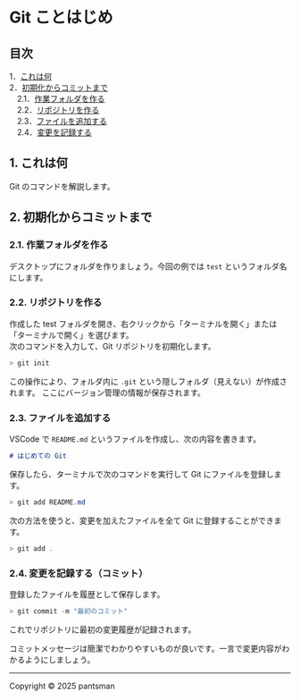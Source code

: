 # Git ことはじめ

## 目次
1．[これは何](#1-これは何)  
2．[初期化からコミットまで](#2-初期化からコミットまで)  
 2.1．[作業フォルダを作る](#21-作業フォルダを作る)  
 2.2．[リポジトリを作る](#22-リポジトリを作る)  
 2.3．[ファイルを追加する](#23-ファイルを追加する)  
 2.4．[変更を記録する](#24-変更を記録するコミット)  

## 1. これは何
Git のコマンドを解説します。

## 2. 初期化からコミットまで
### 2.1. 作業フォルダを作る
デスクトップにフォルダを作りましょう。今回の例では `test` というフォルダ名にします。

### 2.2. リポジトリを作る
作成した test フォルダを開き、右クリックから「ターミナルを開く」または「ターミナルで開く」を選びます。  
次のコマンドを入力して、Git リポジトリを初期化します。

```PowerShell
> git init
```

この操作により、フォルダ内に `.git` という隠しフォルダ（見えない）が作成されます。
ここにバージョン管理の情報が保存されます。

### 2.3. ファイルを追加する
VSCode で `README.md` というファイルを作成し、次の内容を書きます。

```Markdown
# はじめての Git
```

保存したら、ターミナルで次のコマンドを実行して Git にファイルを登録します。

```PowerShell
> git add README.md
```

次の方法を使うと、変更を加えたファイルを全て Git に登録することができます。

```PowerShell
> git add .
```

### 2.4. 変更を記録する（コミット）
登録したファイルを履歴として保存します。

```PowerShell
> git commit -m "最初のコミット"
```

これでリポジトリに最初の変更履歴が記録されます。

コミットメッセージは簡潔でわかりやすいものが良いです。一言で変更内容がわかるようにしましょう。

---
Copyright © 2025 pantsman